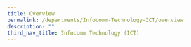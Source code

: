 ```yaml
---
title: Overview
permalink: /departments/Infocomm-Technology-ICT/overview
description: ""
third_nav_title: Infocomm Technology (ICT)
---
```

